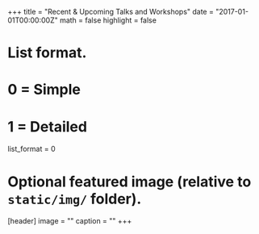 +++
title = "Recent & Upcoming Talks and Workshops"
date = "2017-01-01T00:00:00Z"
math = false
highlight = false
 
# List format.
#   0 = Simple
#   1 = Detailed
list_format = 0

# Optional featured image (relative to `static/img/` folder).
[header]
image = ""
caption = ""
+++
<br>
